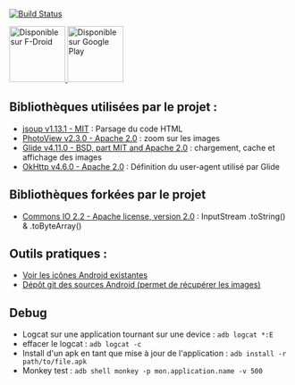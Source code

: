 [![Build Status](https://travis-ci.org/AnaelMobilia/NextINpact-Unofficial.svg?branch=master)](https://travis-ci.org/AnaelMobilia/NextINpact-Unofficial)

<a href="https://f-droid.org/packages/com.pcinpact/" target="_blank">
  <img src="https://fdroid.gitlab.io/artwork/badge/get-it-on-fr.png" alt="Disponible sur F-Droid" height="100">
</a>
<a href="https://play.google.com/store/apps/details?id=com.pcinpact" target="_blank">
  <img src="https://play.google.com/intl/en_us/badges/images/generic/fr_badge_web_generic.png" alt="Disponible sur Google Play" height="100"/>
</a>

## Bibliothèques utilisées par le projet :
  - [jsoup v1.13.1 - MIT](http://jsoup.org/) : Parsage du code HTML
  - [PhotoView v2.3.0 - Apache 2.0](https://github.com/chrisbanes/PhotoView) : zoom sur les images
  - [Glide v4.11.0 - BSD, part MIT and Apache 2.0](https://github.com/bumptech/glide) : chargement, cache et affichage des images
  - [OkHttp v4.6.0 - Apache 2.0](https://square.github.io/okhttp/) : Définition du user-agent utilisé par Glide

## Bibliothèques forkées par le projet
  - [Commons IO 2.2 - Apache license, version 2.0](https://commons.apache.org/proper/commons-io/) : InputStream .toString() &
  .toByteArray()

## Outils pratiques :
  - [Voir les icônes Android existantes](http://androiddrawables.com)
  - [Dépôt git des sources Android (permet de récupérer les images)](https://github.com/android/platform_frameworks_base/tree/master/core/res/res)

## Debug
  - Logcat sur une application tournant sur une device : `adb logcat *:E`
  - effacer le logcat : `adb logcat -c`
  - Install d'un apk en tant que mise à jour de l'application : `adb install -r path/to/file.apk`
  - Monkey test : `adb shell monkey -p mon.application.name -v 500`
